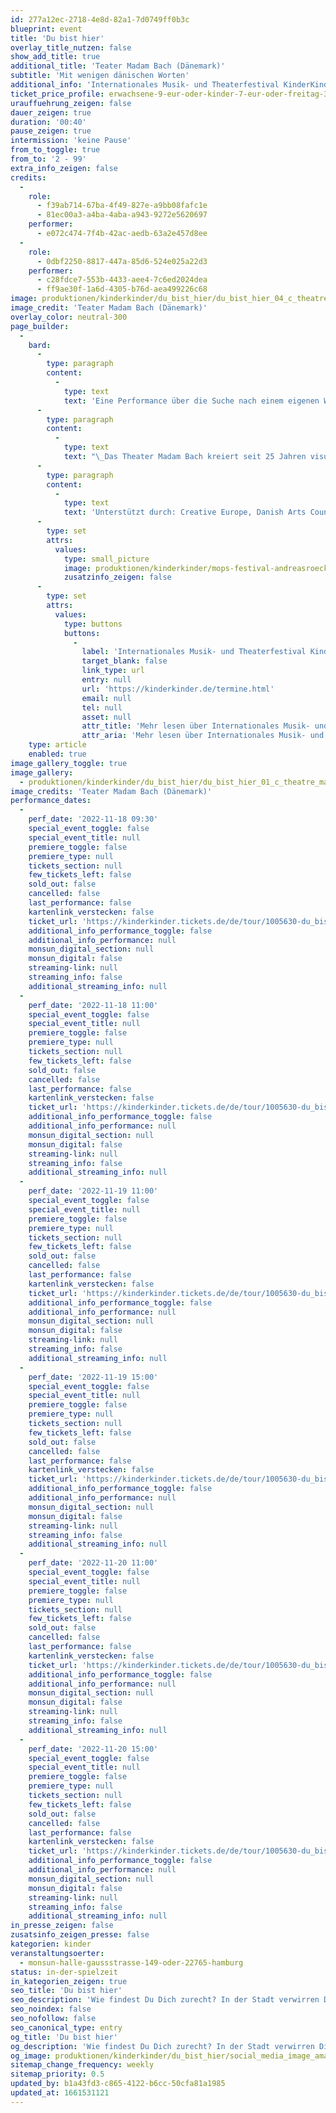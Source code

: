 ```yaml
---
id: 277a12ec-2718-4e8d-82a1-7d0749ff0b3c
blueprint: event
title: 'Du bist hier'
overlay_title_nutzen: false
show_add_title: true
additional_title: 'Teater Madam Bach (Dänemark)'
subtitle: 'Mit wenigen dänischen Worten'
additional_info: 'Internationales Musik- und Theaterfestival KinderKinder'
ticket_price_profile: erwachsene-9-eur-oder-kinder-7-eur-oder-freitag-3-eur-fuer-alle
urauffuehrung_zeigen: false
dauer_zeigen: true
duration: '00:40'
pause_zeigen: true
intermission: 'keine Pause'
from_to_toggle: true
from_to: '2 - 99'
extra_info_zeigen: false
credits:
  -
    role:
      - f39ab714-67ba-4f49-827e-a9bb08fafc1e
      - 81ec00a3-a4ba-4aba-a943-9272e5620697
    performer:
      - e072c474-7f4b-42ac-aedb-63a2e457d8ee
  -
    role:
      - 0dbf2250-8817-447a-85d6-524e025a22d3
    performer:
      - c28fdce7-553b-4433-aee4-7c6ed2024dea
      - ff9ae30f-1a6d-4305-b76d-aea499226c68
image: produktionen/kinderkinder/du_bist_hier/du_bist_hier_04_c_theatre_madam_bach.jpg
image_credit: 'Teater Madam Bach (Dänemark)'
overlay_color: neutral-300
page_builder:
  -
    bard:
      -
        type: paragraph
        content:
          -
            type: text
            text: 'Eine Performance über die Suche nach einem eigenen Weg - in der großen Welt genauso wie in sich selbst. „Du bist hier“ ist eine bildreiche Reise durch kleine und große Klanglandschaften. Sie führt durch einen Wald von Wegweisern in der Großstadt, in die Sterne der Nacht. Setzen wir uns aufs Fahrrad und machen eine Reise um die Welt, denn wenn man in die Welt hinausfährt, dann wird sie größer…'
      -
        type: paragraph
        content:
          -
            type: text
            text: "\_Das Theater Madam Bach kreiert seit 25 Jahren visuelle Theatererlebnisse für Kinder tourt mit ihren Produktionen durch die ganze Welt. Die Arbeit der Kompagnie erstreckt sich auch auf andere Formate: Musik, illustrierte Bücher, künstlerische und kreative Workshops, die die Kreativität, die Neugier und den ästhetischen Sinn von Kindern fördern und anregen.\_"
      -
        type: paragraph
        content:
          -
            type: text
            text: 'Unterstützt durch: Creative Europe, Danish Arts Council'
      -
        type: set
        attrs:
          values:
            type: small_picture
            image: produktionen/kinderkinder/mops-festival-andreasroeckener.jpg
            zusatzinfo_zeigen: false
      -
        type: set
        attrs:
          values:
            type: buttons
            buttons:
              -
                label: 'Internationales Musik- und Theaterfestival KinderKinder'
                target_blank: false
                link_type: url
                entry: null
                url: 'https://kinderkinder.de/termine.html'
                email: null
                tel: null
                asset: null
                attr_title: 'Mehr lesen über Internationales Musik- und Theaterfestival KinderKinder'
                attr_aria: 'Mehr lesen über Internationales Musik- und Theaterfestival KinderKinder'
    type: article
    enabled: true
image_gallery_toggle: true
image_gallery:
  - produktionen/kinderkinder/du_bist_hier/du_bist_hier_01_c_theatre_madam_bach.jpeg
image_credits: 'Teater Madam Bach (Dänemark)'
performance_dates:
  -
    perf_date: '2022-11-18 09:30'
    special_event_toggle: false
    special_event_title: null
    premiere_toggle: false
    premiere_type: null
    tickets_section: null
    few_tickets_left: false
    sold_out: false
    cancelled: false
    last_performance: false
    kartenlink_verstecken: false
    ticket_url: 'https://kinderkinder.tickets.de/de/tour/1005630-du_bist_hier'
    additional_info_performance_toggle: false
    additional_info_performance: null
    monsun_digital_section: null
    monsun_digital: false
    streaming-link: null
    streaming_info: false
    additional_streaming_info: null
  -
    perf_date: '2022-11-18 11:00'
    special_event_toggle: false
    special_event_title: null
    premiere_toggle: false
    premiere_type: null
    tickets_section: null
    few_tickets_left: false
    sold_out: false
    cancelled: false
    last_performance: false
    kartenlink_verstecken: false
    ticket_url: 'https://kinderkinder.tickets.de/de/tour/1005630-du_bist_hier'
    additional_info_performance_toggle: false
    additional_info_performance: null
    monsun_digital_section: null
    monsun_digital: false
    streaming-link: null
    streaming_info: false
    additional_streaming_info: null
  -
    perf_date: '2022-11-19 11:00'
    special_event_toggle: false
    special_event_title: null
    premiere_toggle: false
    premiere_type: null
    tickets_section: null
    few_tickets_left: false
    sold_out: false
    cancelled: false
    last_performance: false
    kartenlink_verstecken: false
    ticket_url: 'https://kinderkinder.tickets.de/de/tour/1005630-du_bist_hier'
    additional_info_performance_toggle: false
    additional_info_performance: null
    monsun_digital_section: null
    monsun_digital: false
    streaming-link: null
    streaming_info: false
    additional_streaming_info: null
  -
    perf_date: '2022-11-19 15:00'
    special_event_toggle: false
    special_event_title: null
    premiere_toggle: false
    premiere_type: null
    tickets_section: null
    few_tickets_left: false
    sold_out: false
    cancelled: false
    last_performance: false
    kartenlink_verstecken: false
    ticket_url: 'https://kinderkinder.tickets.de/de/tour/1005630-du_bist_hier'
    additional_info_performance_toggle: false
    additional_info_performance: null
    monsun_digital_section: null
    monsun_digital: false
    streaming-link: null
    streaming_info: false
    additional_streaming_info: null
  -
    perf_date: '2022-11-20 11:00'
    special_event_toggle: false
    special_event_title: null
    premiere_toggle: false
    premiere_type: null
    tickets_section: null
    few_tickets_left: false
    sold_out: false
    cancelled: false
    last_performance: false
    kartenlink_verstecken: false
    ticket_url: 'https://kinderkinder.tickets.de/de/tour/1005630-du_bist_hier'
    additional_info_performance_toggle: false
    additional_info_performance: null
    monsun_digital_section: null
    monsun_digital: false
    streaming-link: null
    streaming_info: false
    additional_streaming_info: null
  -
    perf_date: '2022-11-20 15:00'
    special_event_toggle: false
    special_event_title: null
    premiere_toggle: false
    premiere_type: null
    tickets_section: null
    few_tickets_left: false
    sold_out: false
    cancelled: false
    last_performance: false
    kartenlink_verstecken: false
    ticket_url: 'https://kinderkinder.tickets.de/de/tour/1005630-du_bist_hier'
    additional_info_performance_toggle: false
    additional_info_performance: null
    monsun_digital_section: null
    monsun_digital: false
    streaming-link: null
    streaming_info: false
    additional_streaming_info: null
in_presse_zeigen: false
zusatsinfo_zeigen_presse: false
kategorien: kinder
veranstaltungsoerter:
  - monsun-halle-gaussstrasse-149-oder-22765-hamburg
status: in-der-spielzeit
in_kategorien_zeigen: true
seo_title: 'Du bist hier'
seo_description: 'Wie findest Du Dich zurecht? In der Stadt verwirren Dich so viele Schilder, aber dann zeigen Dir die Sterne plötzlich den Weg über den Ozean.'
seo_noindex: false
seo_nofollow: false
seo_canonical_type: entry
og_title: 'Du bist hier'
og_description: 'Wie findest Du Dich zurecht? In der Stadt verwirren Dich so viele Schilder, aber dann zeigen Dir die Sterne plötzlich den Weg über den Ozean.'
og_image: produktionen/kinderkinder/du_bist_hier/social_media_image_amarbari_c_valeria_bianchi.jpg
sitemap_change_frequency: weekly
sitemap_priority: 0.5
updated_by: b1a43fd3-c865-4122-b6cc-50cfa81a1985
updated_at: 1661531121
---
```

